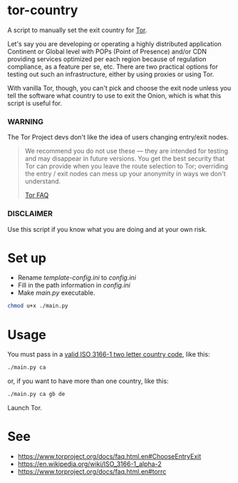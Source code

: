 # tor-country
A script to manually set the exit country for [Tor](https://www.torproject.org).

Let's say you are developing or operating a highly distributed application Continent or Global level with POPs (Point of Presence) and/or CDN providing services optimized per each region because of regulation compliance, as a feature per se, etc. There are two practical options for testing out such an infrastructure, either by using proxies or using Tor.

With vanilla Tor, though, you can't pick and choose the exit node unless you tell the software what country to use to exit the Onion, which is what this script is useful for.

### WARNING

The Tor Project devs don't like the idea of users changing entry/exit nodes.

> We recommend you do not use these — they are intended for testing and may disappear in future versions. 
> You get the best security that Tor can provide when you leave the route selection to Tor; overriding the entry / exit nodes can mess up your anonymity in ways we don't understand. 
> 
> [Tor FAQ](https://www.torproject.org/docs/faq.html.en#ChooseEntryExit)

### DISCLAIMER

Use this script if you know what you are doing and at your own risk.

# Set up

- Rename *template-config.ini* to *config.ini*
- Fill in the path information in *config.ini*
- Make *main.py* executable.

```bash
chmod u+x ./main.py
```
# Usage

You must pass in a [valid ISO 3166-1 two letter country code](https://en.wikipedia.org/wiki/ISO_3166-1_alpha-2), like this:

```bash
./main.py ca
```
or, if you want to have more than one country, like this:

```bash
./main.py ca gb de
```

Launch Tor.

# See
- https://www.torproject.org/docs/faq.html.en#ChooseEntryExit
- https://en.wikipedia.org/wiki/ISO_3166-1_alpha-2
- https://www.torproject.org/docs/faq.html.en#torrc
